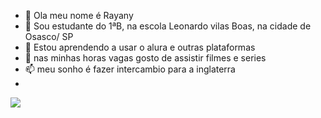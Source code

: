 - 👋 Ola meu nome é Rayany
- 👀 Sou estudante do 1ªB, na escola Leonardo vilas Boas, na cidade de Osasco/ SP
- 🌱 Estou aprendendo a usar o alura e outras plataformas
- 💞️ nas minhas horas vagas gosto de assistir filmes e series 
- 📫 meu sonho é fazer intercambio para a inglaterra
- 
![](https://media1.tenor.com/m/UD0cwLkNLCUAAAAC/dean-winchester-cute.gif)
<!---
nyrvier/nyrvier is a ✨ special ✨ repository because its `README.md` (this file) appears on your GitHub profile.
You can click the Preview link to take a look at your changes.
--->
